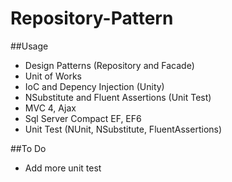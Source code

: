 # Repository-Pattern

##Usage

* Design Patterns (Repository and Facade)
* Unit of Works
* IoC and Depency Injection (Unity)
* NSubstitute and Fluent Assertions (Unit Test)
* MVC 4, Ajax
* Sql Server Compact EF,  EF6 
* Unit Test (NUnit, NSubstitute, FluentAssertions)


##To Do

* Add more unit test
